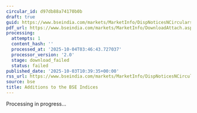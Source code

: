 ```yaml
---
circular_id: d97db88a74170b0b
draft: true
guid: https://www.bseindia.com/markets/MarketInfo/DispNoticesNCirculars.aspx?Noticeid={C8658B6A-39AE-4C60-AC1F-245EF4DAC5B3}&noticeno=20251003-24&dt=10/03/2025&icount=24&totcount=73&flag=0
pdf_url: https://www.bseindia.com/markets/MarketInfo/DownloadAttach.aspx?id=20251003-24&attachedId=
processing:
  attempts: 1
  content_hash: ''
  processed_at: '2025-10-04T03:46:43.727037'
  processor_version: '2.0'
  stage: download_failed
  status: failed
published_date: '2025-10-03T10:39:35+00:00'
rss_url: https://www.bseindia.com/markets/MarketInfo/DispNoticesNCirculars.aspx?Noticeid={C8658B6A-39AE-4C60-AC1F-245EF4DAC5B3}&noticeno=20251003-24&dt=10/03/2025&icount=24&totcount=73&flag=0
source: bse
title: Additions to the BSE Indices
---
```


Processing in progress...